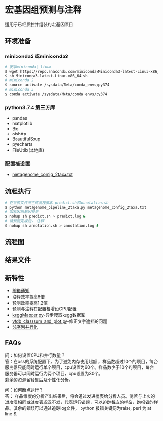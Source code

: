 # 宏基因组预测与注释

适用于已经质控并组装的宏基因项目

## 环境准备
### miniconda2 或miniconda3
```sh
# 安装miniconda| linux
$ wget https://repo.anaconda.com/miniconda/Miniconda3-latest-Linux-x86_64.sh
$ sh Miniconda3-latest-Linux-x86_64.sh
# miniconda 2
$ source activate /sysdata/Meta/conda_envs/py374
# miniconda 3
$ conda activate /sysdata/Meta/conda_envs/py374
```
### python3.7.4 第三方库
- pandas
- matplotlib
- Bio
- aiohttp
- BeautifulSoup
- pyecharts
- FileUtilx(本地库)

### 配置档设置
* [metagenome_config_2taxa.txt](./pipeline/metagenome_config_2taxa.txt)

## 流程执行
```sh
# 在当前文件夹生成流程脚本 predict.sh和annotation.sh
$ python metagenome_pipeline_2taxa.py metagenome_config_2taxa.txt
# 宏基因组基因预测
$ nohup sh predict.sh > predict.log &
# 待预测完成后， 注释
$ nohup sh annotation.sh > annotation.log &
```
## 流程图

## 结果文件

## 新特性
- [邮箱通知](./mailx.md)
- 注释效率提高8倍
- 预测效率提高1.2倍
- 预测与注释在配置档增设CPU配置
- [keggMapper.py](./script/annotation/KEGG/keggMapper.md)-异步爬取kegg数据库
- [vfdb_classsum_and_plot.py](./script/annotation/VF/vfdb_classsum_and_plot.md)-修正文字遮挡的问题
- [分序列并行化](./Lib/FileUtilx.md)

## FAQs
问：如何设置CPU和并行数量？\
答：在oss的系统配置下，为了避免内存使用超额 ，样品数超过10个的项目，每台服务器只能同时运行单个项目，cpu设置为60个。样品数少于10个的项目，每台服务器可以同时运行为两个项目，cpu设置为30个。\
剩余的资源留给售后及个性化分析。

问：如何断点运行？\
答： 样品维度的分析产出结果后，将会通过发进度表给分析人员。倘若与上次的进度表相同或进度表迟迟不发，代表运行错误，可以追踪相应的样品，跑报错的样品。其余的错误可以通过追踪log文件， python 报错关键词为raise, perl 为 at line $. 
